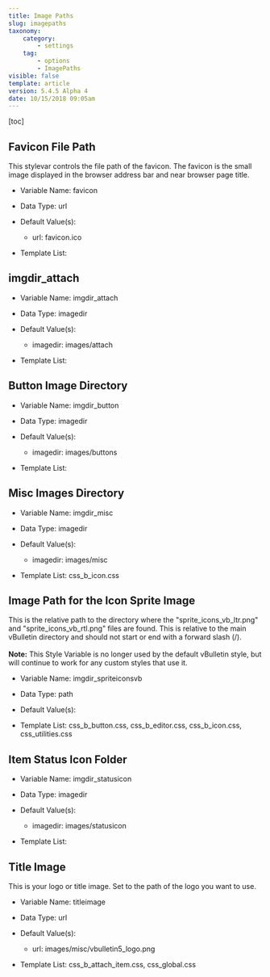 ```yaml
---
title: Image Paths
slug: imagepaths
taxonomy:
    category:
        - settings
    tag:
        - options
        - ImagePaths
visible: false
template: article
version: 5.4.5 Alpha 4
date: 10/15/2018 09:05am
---
```




[toc]

## Favicon File Path

This stylevar controls the file path of the favicon. The favicon is the small image displayed in the browser address bar and near browser page title.

- Variable Name: favicon
- Data Type: url
- Default Value(s):
  - url: favicon.ico

- Template List: 

## imgdir_attach



- Variable Name: imgdir_attach
- Data Type: imagedir
- Default Value(s):
  - imagedir: images/attach

- Template List: 

## Button Image Directory



- Variable Name: imgdir_button
- Data Type: imagedir
- Default Value(s):
  - imagedir: images/buttons

- Template List: 

## Misc Images Directory



- Variable Name: imgdir_misc
- Data Type: imagedir
- Default Value(s):
  - imagedir: images/misc

- Template List: css_b_icon.css

## Image Path for the Icon Sprite Image

This is the relative path to the directory where the &quot;sprite_icons_vb_ltr.png&quot; and &quot;sprite_icons_vb_rtl.png&quot; files are found. This is relative to the main vBulletin directory and should not start or end with a forward slash (/).<br /><br /><b>Note:</b> This Style Variable is no longer used by the default vBulletin style, but will continue to work for any custom styles that use it.

- Variable Name: imgdir_spriteiconsvb
- Data Type: path
- Default Value(s):

- Template List: css_b_button.css, css_b_editor.css, css_b_icon.css, css_utilities.css

## Item Status Icon Folder



- Variable Name: imgdir_statusicon
- Data Type: imagedir
- Default Value(s):
  - imagedir: images/statusicon

- Template List: 

## Title Image

This is your logo or title image. Set to the path of the logo you want to use.

- Variable Name: titleimage
- Data Type: url
- Default Value(s):
  - url: images/misc/vbulletin5_logo.png

- Template List: css_b_attach_item.css, css_global.css

